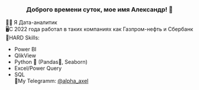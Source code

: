 ### <p align="center">Доброго времени суток, мое имя Александр! 👋</p>
👨‍💻 Я Дата-аналитик <br>
🖥️С 2022 года работал в таких компаниях как Газпром-нефть и Сбербанк <br>
💪HARD Skills:
- Power BI <br>
- QlikView <br>
- Python 🐍 (Pandas🐼, Seaborn) <br>
- Excel/Power Query <br>
- SQL <br>
📱My Telegramm: <a href="[URL](https://t.me/alpha_axel)https://t.me/alpha_axel">@alpha_axel</a>
